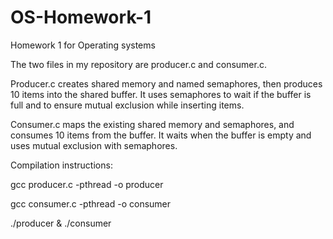 # OS-Homework-1
Homework 1 for Operating systems 

The two files in my repository are producer.c and consumer.c.

Producer.c creates shared memory and named semaphores, then produces 10 items into the shared buffer. It uses semaphores to wait if the buffer is full and to ensure mutual exclusion while inserting items.

Consumer.c maps the existing shared memory and semaphores, and consumes 10 items from the buffer. It waits when the buffer is empty and uses mutual exclusion with semaphores.

Compilation instructions:

gcc producer.c -pthread -o producer

gcc consumer.c -pthread -o consumer

./producer & ./consumer

